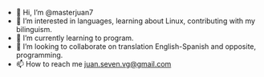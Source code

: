 - 👋 Hi, I’m @masterjuan7
- 👀 I’m interested in languages, learning about Linux, contributing with my bilinguism.
- 🌱 I’m currently learning to program.
- 💞️ I’m looking to collaborate on translation English-Spanish and opposite, programming.
- 📫 How to reach me juan.seven.vg@gmail.com 

<!---
masterjuan7/masterjuan7 is a ✨ special ✨ repository because its `README.md` (this file) appears on your GitHub profile.
You can click the Preview link to take a look at your changes.
--->

